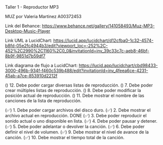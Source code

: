 Taller 1 - Reproductor MP3

MUZ por Valeria Martinez
A00372453

Link del Behance: https://www.behance.net/gallery/141058493/Muz-MP3-Desktop-Music-Player

Link UML a LucidChart: https://lucid.app/lucidchart/d12cfba0-1c32-4574-b8fd-05e2fc4944b3/edit?viewport_loc=-252%2C-452%2C2990%2C1160%2C0_0&invitationId=inv_39c33c7c-aeb8-46bf-8b9f-9851d7b59df7

Link diagrama de flujo a LucidChart: https://lucid.app/lucidchart/cbd98433-3000-496b-934f-f460c539b488/edit?invitationId=inv_4feea6ce-4231-45ab-a7ce-853910d2212f



() 12. Debe poder cargar diversas listas de reproducción.
() 7. Debe poder crear múltiples listas de reproducción.
() 8. Debe poder modificar la posición actual de reproducción.
() 11. Debe mostrar el nombre de las canciones de la lista de reproducción.



(✅) 1. Debe poder cargar archivos del disco duro.
(✅) 2. Debe mostrar el archivo actual en reproducción. DONE
(✅) 3. Debe poder reproducir el sonido actual o uno disponible en lista.
(✅) 4. Debe poder pausar y detener.
(✅) 5. Debe poder adelantar o devolver la canción.
(✅) 6. Debe poder definir el nivel de volumen.
(✅) 9. Debe mostrar el nivel de avance de la canción.
(✅) 10. Debe mostrar el tiempo total de la canción.